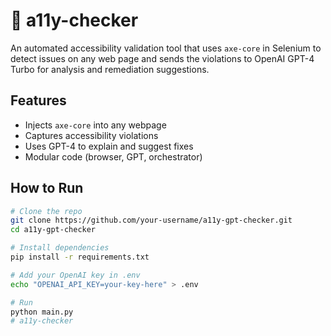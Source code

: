 # 🧪 a11y-checker

An automated accessibility validation tool that uses `axe-core` in Selenium to detect issues on any web page and sends the violations to OpenAI GPT-4 Turbo for analysis and remediation suggestions.

## Features
- Injects `axe-core` into any webpage
- Captures accessibility violations
- Uses GPT-4 to explain and suggest fixes
- Modular code (browser, GPT, orchestrator)

## How to Run

```bash
# Clone the repo
git clone https://github.com/your-username/a11y-gpt-checker.git
cd a11y-gpt-checker

# Install dependencies
pip install -r requirements.txt

# Add your OpenAI key in .env
echo "OPENAI_API_KEY=your-key-here" > .env

# Run
python main.py
# a11y-checker

